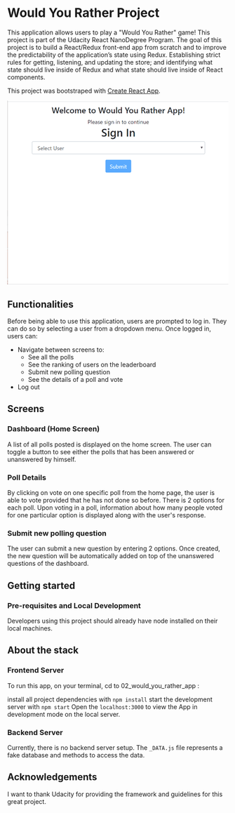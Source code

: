 # Would You Rather Project

This application allows users to play a "Would You Rather" game! This project is part of the Udacity React NanoDegree Program. The goal of this project is to build a React/Redux front-end app from scratch and to improve the predictability of the application’s state using Redux. Establishing strict rules for getting, listening, and updating the store; and identifying what state should live inside of Redux and what state should live inside of React components.

This project was bootstraped with [Create React App](https://github.com/facebook/create-react-app).

![WouldYouRather Demo](demo/wouldyourather.gif)

## Functionalities

Before being able to use this application, users are prompted to log in. They can do so by selecting a user from a dropdown menu.
Once logged in, users can:

- Navigate between screens to:
  - See all the polls
  - See the ranking of users on the leaderboard
  - Submit new polling question
  - See the details of a poll and vote
- Log out

## Screens

### Dashboard (Home Screen)

A list of all polls posted is displayed on the home screen. The user can toggle a button to see either the polls that has been answered or unanswered by himself.

### Poll Details

By clicking on vote on one specific poll from the home page, the user is able to vote provided that he has not done so before. There is 2 options for each poll.
Upon voting in a poll, information about how many people voted for one particular option is displayed along with the user's response.

### Submit new polling question

The user can submit a new question by entering 2 options. Once created, the new question will be automatically added on top of the unanswered questions of the dashboard.

## Getting started

### Pre-requisites and Local Development

Developers using this project should already have node installed on their local machines.

## About the stack

### Frontend Server

To run this app, on your terminal, cd to 02_would_you_rather_app :

install all project dependencies with `npm install`
start the development server with `npm start`
Open the `localhost:3000` to view the App in development mode on the local server.

### Backend Server

Currently, there is no backend server setup. The `_DATA.js` file represents a fake database and methods to access the data.

## Acknowledgements

I want to thank Udacity for providing the framework and guidelines for this great project.
